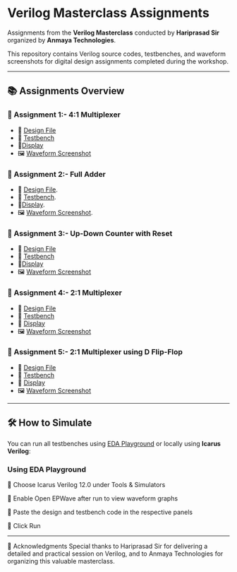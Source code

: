 # Verilog Masterclass Assignments

Assignments from the **Verilog Masterclass** conducted by **Hariprasad Sir** organized by **Anmaya Technologies**.

This repository contains Verilog source codes, testbenches, and waveform screenshots for digital design assignments completed during the workshop.

---

## 📚 Assignments Overview

### 🔸 Assignment 1:- 4:1 Multiplexer
- 🔹 [Design File](Assignment1_4to1_Mux/mux4to1.v.txt)
- 🔹 [Testbench](Assignment1_4to1_Mux/mux4to1_tb.v.txt)
- 🔹[Display](Assignment1_4to1_Mux/mux4to1_monitor.png.png)
- 🖼️ [Waveform Screenshot](Assignment1_4to1_Mux/mux4to1_waveform.png.png)

### 🔸 Assignment 2:- Full Adder
- 🔹 [Design File](Assignment_2_Full_Adder/full_adder.v.txt).
- 🔹 [Testbench](Assignment_2_Full_Adder/full_adder_tb.v.txt).
- 🔹[Display](Assignment_2_Full_Adder/full_adder_monitor.png.png).
- 🖼️ [Waveform Screenshot](Assignment_2_Full_Adder/full_adder_waveform.png.png).


### 🔸 Assignment 3:- Up-Down Counter with Reset
- 🔹 [Design File](assignment_3_up_down_counter/up_down_counter.v.txt)
- 🔹 [Testbench](assignment_3_up_down_counter/up_down_counter_tb.v.txt)
- 🔹[Display](assignment_3_up_down_counter/up_down_counter_monitor.png)
- 🖼️ [Waveform Screenshot](assignment_3_up_down_counter/up_down_counter_waveform.png)

 
### 🔸 Assignment 4:- 2:1 Multiplexer
- 🔹 [Design File](Assignment4_2to1_Mux/mux2to1.v.txt)
- 🔹 [Testbench](Assignment4_2to1_Mux/mux2to1_tb.v.txt)
- 🔹 [Display](Assignment4_2to1_Mux/mux2to1_monitor.png.png)
- 🖼️ [Waveform Screenshot](Assignment4_2to1_Mux/mux2to1_waveform.png.png)


### 🔸 Assignment 5:- 2:1 Multiplexer using D Flip-Flop
- 🔹 [Design File](Assignment5_2to1_Mux_DFF/mux2to1_dff.v.txt)
- 🔹 [Testbench](Assignment5_2to1_Mux_DFF/mux2to1_dff_tb.v.txt)
- 🔹 [Display](Assignment5_2to1_Mux_DFF/mux2to1_dff_monitor.png.png)
- 🖼️ [Waveform Screenshot](Assignment5_2to1_Mux_DFF/mux2to1_dff_waveform.png.png)


---
## 🛠️ How to Simulate

You can run all testbenches using [EDA Playground](https://edaplayground.com/) or locally using **Icarus Verilog**:

### Using EDA Playground
🔹 Choose Icarus Verilog 12.0 under Tools & Simulators

🔹 Enable Open EPWave after run to view waveform graphs

🔹 Paste the design and testbench code in the respective panels

🔹 Click Run

---
🙌 Acknowledgments
Special thanks to Hariprasad Sir for delivering a detailed and practical session on Verilog, and to Anmaya Technologies for organizing this valuable masterclass.
